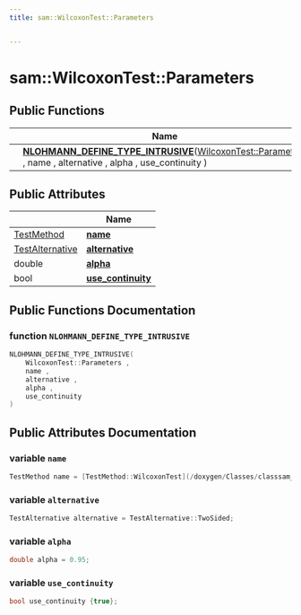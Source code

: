 ```yaml
---
title: sam::WilcoxonTest::Parameters


---
```


# sam::WilcoxonTest::Parameters



















## Public Functions

|                | Name           |
| -------------- | -------------- |
|  | **[NLOHMANN_DEFINE_TYPE_INTRUSIVE](/doxygen/Classes/structsam_1_1_wilcoxon_test_1_1_parameters/#function-nlohmann_define_type_intrusive)**([WilcoxonTest::Parameters](/doxygen/Classes/structsam_1_1_wilcoxon_test_1_1_parameters/) , name , alternative , alpha , use_continuity )  |


## Public Attributes

|                | Name           |
| -------------- | -------------- |
| [TestMethod](/doxygen/Classes/classsam_1_1_test_strategy/#enum-testmethod) | **[name](/doxygen/Classes/structsam_1_1_wilcoxon_test_1_1_parameters/#variable-name)**  |
| [TestAlternative](/doxygen/Classes/classsam_1_1_test_strategy/#enum-testalternative) | **[alternative](/doxygen/Classes/structsam_1_1_wilcoxon_test_1_1_parameters/#variable-alternative)**  |
| double | **[alpha](/doxygen/Classes/structsam_1_1_wilcoxon_test_1_1_parameters/#variable-alpha)**  |
| bool | **[use_continuity](/doxygen/Classes/structsam_1_1_wilcoxon_test_1_1_parameters/#variable-use_continuity)**  |














## Public Functions Documentation

### function `NLOHMANN_DEFINE_TYPE_INTRUSIVE`

```cpp
NLOHMANN_DEFINE_TYPE_INTRUSIVE(
    WilcoxonTest::Parameters ,
    name ,
    alternative ,
    alpha ,
    use_continuity 
)
```































## Public Attributes Documentation

### variable `name`

```cpp
TestMethod name = [TestMethod::WilcoxonTest](/doxygen/Classes/classsam_1_1_test_strategy/#enumvalue-wilcoxontest);
```





























### variable `alternative`

```cpp
TestAlternative alternative = TestAlternative::TwoSided;
```





























### variable `alpha`

```cpp
double alpha = 0.95;
```





























### variable `use_continuity`

```cpp
bool use_continuity {true};
```

































